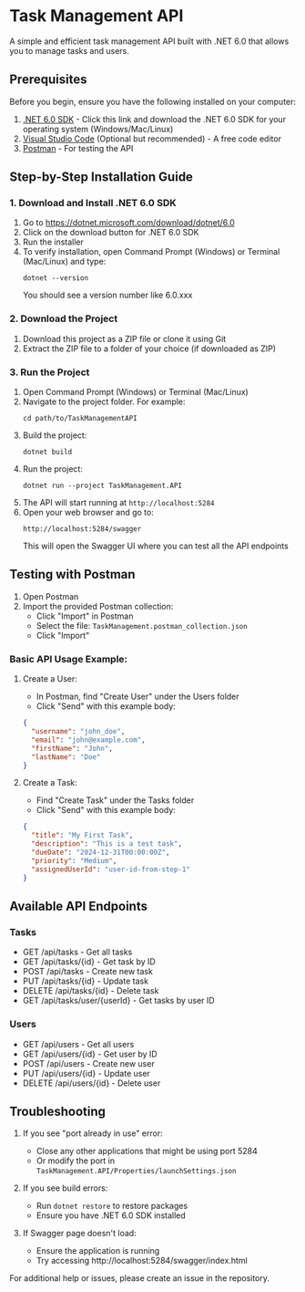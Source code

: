 # Task Management API

A simple and efficient task management API built with .NET 6.0 that allows you to manage tasks and users.

## Prerequisites

Before you begin, ensure you have the following installed on your computer:

1. [.NET 6.0 SDK](https://dotnet.microsoft.com/download/dotnet/6.0) - Click this link and download the .NET 6.0 SDK for your operating system (Windows/Mac/Linux)
2. [Visual Studio Code](https://code.visualstudio.com/) (Optional but recommended) - A free code editor
3. [Postman](https://www.postman.com/downloads/) - For testing the API

## Step-by-Step Installation Guide

### 1. Download and Install .NET 6.0 SDK
1. Go to https://dotnet.microsoft.com/download/dotnet/6.0
2. Click on the download button for .NET 6.0 SDK
3. Run the installer
4. To verify installation, open Command Prompt (Windows) or Terminal (Mac/Linux) and type:
   ```
   dotnet --version
   ```
   You should see a version number like 6.0.xxx

### 2. Download the Project
1. Download this project as a ZIP file or clone it using Git
2. Extract the ZIP file to a folder of your choice (if downloaded as ZIP)

### 3. Run the Project
1. Open Command Prompt (Windows) or Terminal (Mac/Linux)
2. Navigate to the project folder. For example:
   ```
   cd path/to/TaskManagementAPI
   ```
3. Build the project:
   ```
   dotnet build
   ```
4. Run the project:
   ```
   dotnet run --project TaskManagement.API
   ```
5. The API will start running at `http://localhost:5284`
6. Open your web browser and go to:
   ```
   http://localhost:5284/swagger
   ```
   This will open the Swagger UI where you can test all the API endpoints

## Testing with Postman

1. Open Postman
2. Import the provided Postman collection:
   - Click "Import" in Postman
   - Select the file: `TaskManagement.postman_collection.json`
   - Click "Import"

### Basic API Usage Example:

1. Create a User:
   - In Postman, find "Create User" under the Users folder
   - Click "Send" with this example body:
   ```json
   {
     "username": "john_doe",
     "email": "john@example.com",
     "firstName": "John",
     "lastName": "Doe"
   }
   ```

2. Create a Task:
   - Find "Create Task" under the Tasks folder
   - Click "Send" with this example body:
   ```json
   {
     "title": "My First Task",
     "description": "This is a test task",
     "dueDate": "2024-12-31T00:00:00Z",
     "priority": "Medium",
     "assignedUserId": "user-id-from-step-1"
   }
   ```

## Available API Endpoints

### Tasks
- GET /api/tasks - Get all tasks
- GET /api/tasks/{id} - Get task by ID
- POST /api/tasks - Create new task
- PUT /api/tasks/{id} - Update task
- DELETE /api/tasks/{id} - Delete task
- GET /api/tasks/user/{userId} - Get tasks by user ID

### Users
- GET /api/users - Get all users
- GET /api/users/{id} - Get user by ID
- POST /api/users - Create new user
- PUT /api/users/{id} - Update user
- DELETE /api/users/{id} - Delete user

## Troubleshooting

1. If you see "port already in use" error:
   - Close any other applications that might be using port 5284
   - Or modify the port in `TaskManagement.API/Properties/launchSettings.json`

2. If you see build errors:
   - Run `dotnet restore` to restore packages
   - Ensure you have .NET 6.0 SDK installed

3. If Swagger page doesn't load:
   - Ensure the application is running
   - Try accessing http://localhost:5284/swagger/index.html

For additional help or issues, please create an issue in the repository. 